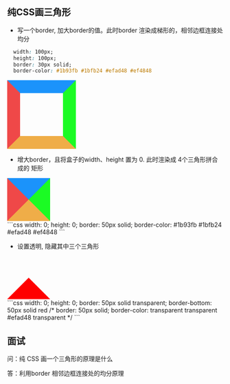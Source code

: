 ## 纯CSS画三角形

* 写一个border, 加大border的值。此时border 渲染成梯形的，相邻边框连接处 均分
```css
  width: 100px;
  height: 100px;
  border: 30px solid;
  border-color: #1b93fb #1bfb24 #efad48 #ef4848
```
<div class="triangle"></div>


* 增大border，且将盒子的width、height 置为 0. 此时渲染成 4个三角形拼合成的 矩形
<div class="triangle2"></div>
```css
  width: 0;
  height: 0;
  border: 50px solid;
  border-color: #1b93fb #1bfb24 #efad48 #ef4848
```


* 设置透明, 隐藏其中三个三角形
<div class="triangle3"></div>
```css
  width: 0;
  height: 0;
  border: 50px solid transparent;
  border-bottom: 50px solid red
  /* border: 50px solid;
  border-color: transparent transparent #efad48 transparent */
```

## 面试
问：纯 CSS 画一个三角形的原理是什么

答：利用border 相邻边框连接处的均分原理

<style scoped>
.triangle {
  width: 100px;
  height: 100px;
  border: 30px solid;
  border-color: #1b93fb #1bfb24 #efad48 #ef4848
}

.triangle2 {
  width: 0;
  height: 0;
  border: 50px solid;
  border-color: #1b93fb #1bfb24 #efad48 #ef4848
}

.triangle3 {
  width: 0;
  height: 0;
  border: 50px solid transparent;
  border-bottom: 50px solid red
}
</style>